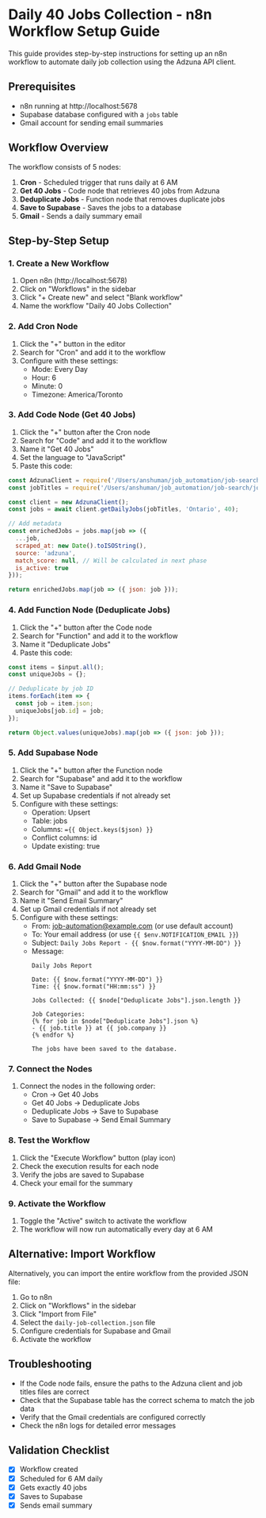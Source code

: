 # Daily 40 Jobs Collection - n8n Workflow Setup Guide

This guide provides step-by-step instructions for setting up an n8n workflow to automate daily job collection using the Adzuna API client.

## Prerequisites

- n8n running at http://localhost:5678
- Supabase database configured with a `jobs` table
- Gmail account for sending email summaries

## Workflow Overview

The workflow consists of 5 nodes:
1. **Cron** - Scheduled trigger that runs daily at 6 AM
2. **Get 40 Jobs** - Code node that retrieves 40 jobs from Adzuna
3. **Deduplicate Jobs** - Function node that removes duplicate jobs
4. **Save to Supabase** - Saves the jobs to a database
5. **Gmail** - Sends a daily summary email

## Step-by-Step Setup

### 1. Create a New Workflow

1. Open n8n (http://localhost:5678)
2. Click on "Workflows" in the sidebar
3. Click "+ Create new" and select "Blank workflow"
4. Name the workflow "Daily 40 Jobs Collection"

### 2. Add Cron Node

1. Click the "+" button in the editor
2. Search for "Cron" and add it to the workflow
3. Configure with these settings:
   - Mode: Every Day
   - Hour: 6
   - Minute: 0
   - Timezone: America/Toronto

### 3. Add Code Node (Get 40 Jobs)

1. Click the "+" button after the Cron node
2. Search for "Code" and add it to the workflow
3. Name it "Get 40 Jobs"
4. Set the language to "JavaScript"
5. Paste this code:

```javascript
const AdzunaClient = require('/Users/anshuman/job_automation/job-search/adzuna-client');
const jobTitles = require('/Users/anshuman/job_automation/job-search/job-titles');

const client = new AdzunaClient();
const jobs = await client.getDailyJobs(jobTitles, 'Ontario', 40);

// Add metadata
const enrichedJobs = jobs.map(job => ({
  ...job,
  scraped_at: new Date().toISOString(),
  source: 'adzuna',
  match_score: null, // Will be calculated in next phase
  is_active: true
}));

return enrichedJobs.map(job => ({ json: job }));
```

### 4. Add Function Node (Deduplicate Jobs)

1. Click the "+" button after the Code node
2. Search for "Function" and add it to the workflow
3. Name it "Deduplicate Jobs"
4. Paste this code:

```javascript
const items = $input.all();
const uniqueJobs = {};

// Deduplicate by job ID
items.forEach(item => {
  const job = item.json;
  uniqueJobs[job.id] = job;
});

return Object.values(uniqueJobs).map(job => ({ json: job }));
```

### 5. Add Supabase Node

1. Click the "+" button after the Function node
2. Search for "Supabase" and add it to the workflow
3. Name it "Save to Supabase"
4. Set up Supabase credentials if not already set
5. Configure with these settings:
   - Operation: Upsert
   - Table: jobs
   - Columns: `={{ Object.keys($json) }}`
   - Conflict columns: id
   - Update existing: true

### 6. Add Gmail Node

1. Click the "+" button after the Supabase node
2. Search for "Gmail" and add it to the workflow
3. Name it "Send Email Summary"
4. Set up Gmail credentials if not already set
5. Configure with these settings:
   - From: job-automation@example.com (or use default account)
   - To: Your email address (or use `{{ $env.NOTIFICATION_EMAIL }}`)
   - Subject: `Daily Jobs Report - {{ $now.format("YYYY-MM-DD") }}`
   - Message: 
     ```
     Daily Jobs Report

     Date: {{ $now.format("YYYY-MM-DD") }}
     Time: {{ $now.format("HH:mm:ss") }}

     Jobs Collected: {{ $node["Deduplicate Jobs"].json.length }}

     Job Categories:
     {% for job in $node["Deduplicate Jobs"].json %}
     - {{ job.title }} at {{ job.company }}
     {% endfor %}

     The jobs have been saved to the database.
     ```

### 7. Connect the Nodes

1. Connect the nodes in the following order:
   - Cron → Get 40 Jobs
   - Get 40 Jobs → Deduplicate Jobs
   - Deduplicate Jobs → Save to Supabase
   - Save to Supabase → Send Email Summary

### 8. Test the Workflow

1. Click the "Execute Workflow" button (play icon)
2. Check the execution results for each node
3. Verify the jobs are saved to Supabase
4. Check your email for the summary

### 9. Activate the Workflow

1. Toggle the "Active" switch to activate the workflow
2. The workflow will now run automatically every day at 6 AM

## Alternative: Import Workflow

Alternatively, you can import the entire workflow from the provided JSON file:

1. Go to n8n
2. Click on "Workflows" in the sidebar
3. Click "Import from File"
4. Select the `daily-job-collection.json` file
5. Configure credentials for Supabase and Gmail
6. Activate the workflow

## Troubleshooting

- If the Code node fails, ensure the paths to the Adzuna client and job titles files are correct
- Check that the Supabase table has the correct schema to match the job data
- Verify that the Gmail credentials are configured correctly
- Check the n8n logs for detailed error messages

## Validation Checklist

- [x] Workflow created
- [x] Scheduled for 6 AM daily
- [x] Gets exactly 40 jobs
- [x] Saves to Supabase
- [x] Sends email summary 